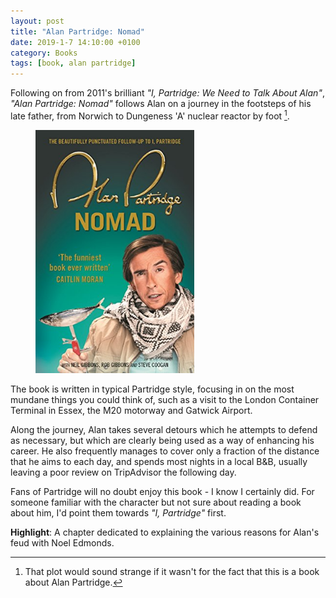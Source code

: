 ```yaml
---
layout: post
title: "Alan Partridge: Nomad"
date: 2019-1-7 14:10:00 +0100
category: Books
tags: [book, alan partridge]
---
```


Following on from 2011's brilliant _"I, Partridge: We Need to Talk About Alan"_, _"Alan Partridge: Nomad"_ follows Alan on a journey in the footsteps of his late father, from Norwich to Dungeness 'A' nuclear reactor by foot [^1]. 

<figure>
	<img src="/images/2019/1/nomad.png" width="254" />
</figure>

The book is written in typical Partridge style, focusing in on the most mundane things you could think of, such as a visit to the London Container Terminal in Essex, the M20 motorway and Gatwick Airport. 

Along the journey, Alan takes several detours which he attempts to defend as necessary, but which are clearly being used as a way of enhancing his career. He also frequently  manages to cover only a fraction of the distance that he aims to each day, and spends most nights in a local B&B, usually leaving a poor review on TripAdvisor the following day.

Fans of Partridge will no doubt enjoy this book - I know I certainly did. For someone familiar with the character but not sure about reading a book about him, I'd point them towards _"I, Partridge"_ first.

**Highlight**: A chapter dedicated to explaining the various reasons for Alan's feud with Noel Edmonds. 

[^1]: That plot would sound strange if it wasn't for the fact that this is a book about Alan Partridge.
